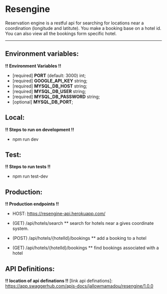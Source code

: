 # Resengine

Reservation engine is a restful api for searching for locations near a coordination (longitude and latitute). You make a
booking base on a hotel id. You can also view all the bookings form specific hotel.

---

## Environment variables:

**!! Environment Variables !!**

- [required] **PORT** (default: 3000) int;
- [required] **GOOGLE_API_KEY** string;
- [required] **MYSQL_DB_HOST** string;
- [required] **MYSQL_DB_USER** string;
- [required] **MYSQL_DB_PASSWORD** string;
- [optional] **MYSQL_DB_PORT**;

## Local:

**!! Steps to run on development !!**

- npm run dev

## Test:

**!! Steps to run tests !!**

- npm run test-dev

## Production:

**!! Production endpoints !!**

- HOST: https://resengine-api.herokuapp.com/
- (GET) /api/hotels/search
  \*\* search for hotels near a gives coordinate system.

- (POST) /api/hotels/{hotelId}/bookings
  \*\* add a booking to a hotel

- (GET) /api/hotels/{hotelId}/bookings
  \*\* find bookings associated with a hotel

## API Definitions:

**!! location of api definations !!**
[link api definations]: https://app.swaggerhub.com/apis-docs/jallowmamadou/resengine/1.0.0
